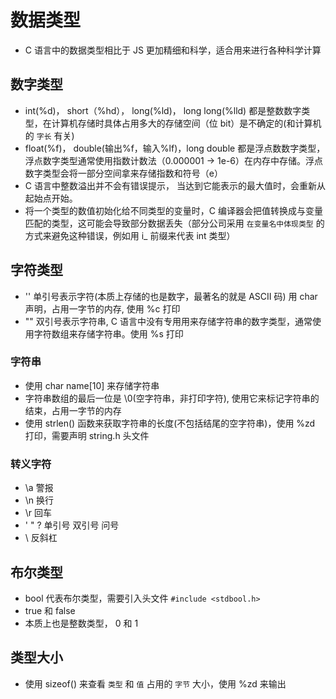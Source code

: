 # 数据类型

* C 语言中的数据类型相比于 JS 更加精细和科学，适合用来进行各种科学计算

## 数字类型

* int(%d)， short（%hd）， long(%ld)， long long(%lld) 都是整数数字类型，在计算机存储时具体占用多大的存储空间（位 bit）是不确定的(和计算机的 `字长` 有关)
* float(%f)， double(输出%f，输入%lf)，long double 都是浮点数数字类型，浮点数字类型通常使用指数计数法（0.000001 -> 1e-6）在内存中存储。浮点数字类型会将一部分空间拿来存储指数和符号（e）
* C 语言中整数溢出并不会有错误提示， 当达到它能表示的最大值时，会重新从起始点开始。
* 将一个类型的数值初始化给不同类型的变量时，C 编译器会把值转换成与变量匹配的类型，这可能会导致部分数据丢失（部分公司采用 `在变量名中体现类型` 的方式来避免这种错误，例如用 i_ 前缀来代表 int 类型）

## 字符类型

* '' 单引号表示字符(本质上存储的也是数字，最著名的就是 ASCII 码) 用 char 声明，占用一字节的内存, 使用 %c 打印
* ""  双引号表示字符串, C 语言中没有专用用来存储字符串的数字类型，通常使用字符数组来存储字符串。使用 %s 打印

### 字符串

* 使用 char name[10] 来存储字符串
* 字符串数组的最后一位是 \0(空字符串，非打印字符), 使用它来标记字符串的结束，占用一字节的内存
* 使用 strlen() 函数来获取字符串的长度(不包括结尾的空字符串)，使用 %zd 打印，需要声明 string.h 头文件

### 转义字符

* \a 警报
* \n 换行
* \r 回车
* \' \" \? 单引号 双引号 问号
* \\ 反斜杠

## 布尔类型

* bool 代表布尔类型，需要引入头文件 `#include <stdbool.h>`
* true 和 false
* 本质上也是整数类型， 0 和 1

## 类型大小

* 使用 sizeof() 来查看 `类型` 和 `值` 占用的 `字节` 大小，使用 %zd 来输出
